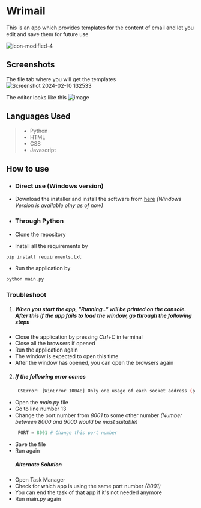 # Wrimail
This is an app which provides templates for the content of email and let you edit and save them for future use

![icon-modified-4](https://github.com/Sagnik-Dey/TkinterNewsApp/assets/85222136/64aa4597-11ce-4342-a063-5892bb746ef7)

## Screenshots
The file tab where you will get the templates
![Screenshot 2024-02-10 132533](https://github.com/Sagnik-Dey/TkinterNewsApp/assets/85222136/980525dc-4236-4801-8a75-be05b5fdab04)

The editor looks like this
![image](https://github.com/Sagnik-Dey/TkinterNewsApp/assets/85222136/0b5f5209-7c56-42e2-ba3c-eee418d7bfd7)

## Languages Used
> * Python
> * HTML
> * CSS
> * Javascript

## How to use
* ### Direct use (Windows version)
* Download the installer and install the software from [here](https://github.com/Sagnik-Dey/Wrimail/raw/main/Output/wrimail-setup.exe) *(Windows Version is available olny as of now)*

* ### Through Python

* Clone the repository
* Install all the requirements by 
```bash
pip install requirements.txt
```
* Run the application by
```bash
python main.py
```

### Troubleshoot
1. ##### When you start the app, "Running.." will be printed on the console. After this if the app fails to load the window, go through the following steps
* Close the application by pressing *Ctrl+C* in terminal
* Close all the browsers if opened
* Run the application again
* The window is expected to open this time
* After the window has opened, you can open the browsers again

2. ##### If the following error comes
   ```bash
    OSError: [WinError 10048] Only one usage of each socket address (protocol/network address/port) is normally permitted: ('localhost', 8001) 
   ```
* Open the *main.py* file
* Go to line number 13
* Change the port number from *8001* to some other number *(Number between 8000 and 9000 would be most suitable)*
  ```python
   PORT = 8001 # Change this port number
  ``` 
* Save the file
* Run again
   ##### *Alternate Solution* 
* Open Task Manager
* Check for which app is using the same port number *(8001)*
* You can end the task of that app if it's not needed anymore 
* Run main.py again

